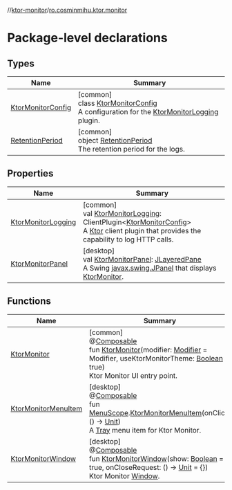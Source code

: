 //[ktor-monitor](../../index.md)/[ro.cosminmihu.ktor.monitor](index.md)

# Package-level declarations

## Types

| Name | Summary |
|---|---|
| [KtorMonitorConfig](-ktor-monitor-config/index.md) | [common]<br>class [KtorMonitorConfig](-ktor-monitor-config/index.md)<br>A configuration for the [KtorMonitorLogging](-ktor-monitor-logging.md) plugin. |
| [RetentionPeriod](-retention-period/index.md) | [common]<br>object [RetentionPeriod](-retention-period/index.md)<br>The retention period for the logs. |

## Properties

| Name | Summary |
|---|---|
| [KtorMonitorLogging](-ktor-monitor-logging.md) | [common]<br>val [KtorMonitorLogging](-ktor-monitor-logging.md): ClientPlugin&lt;[KtorMonitorConfig](-ktor-monitor-config/index.md)&gt;<br>A [Ktor](https://ktor.io/) client plugin that provides the capability to log HTTP calls. |
| [KtorMonitorPanel](-ktor-monitor-panel.md) | [desktop]<br>val [KtorMonitorPanel](-ktor-monitor-panel.md): [JLayeredPane](https://docs.oracle.com/javase/8/docs/api/javax/swing/JLayeredPane.html)<br>A Swing [javax.swing.JPanel](https://docs.oracle.com/javase/8/docs/api/javax/swing/JPanel.html) that displays [KtorMonitor](-ktor-monitor.md). |

## Functions

| Name | Summary |
|---|---|
| [KtorMonitor](-ktor-monitor.md) | [common]<br>@[Composable](https://developer.android.com/reference/kotlin/androidx/compose/runtime/Composable.html)<br>fun [KtorMonitor](-ktor-monitor.md)(modifier: [Modifier](https://developer.android.com/reference/kotlin/androidx/compose/ui/Modifier.html) = Modifier, useKtorMonitorTheme: [Boolean](https://kotlinlang.org/api/core/kotlin-stdlib/kotlin/-boolean/index.html) = true)<br>Ktor Monitor UI entry point. |
| [KtorMonitorMenuItem](-ktor-monitor-menu-item.md) | [desktop]<br>@[Composable](https://developer.android.com/reference/kotlin/androidx/compose/runtime/Composable.html)<br>fun [MenuScope](https://developer.android.com/reference/kotlin/androidx/compose/ui/window/MenuScope.html).[KtorMonitorMenuItem](-ktor-monitor-menu-item.md)(onClick: () -&gt; [Unit](https://kotlinlang.org/api/core/kotlin-stdlib/kotlin/-unit/index.html))<br>A [Tray](https://developer.android.com/reference/kotlin/androidx/compose/ui/window/package-summary.html) menu item for Ktor Monitor. |
| [KtorMonitorWindow](-ktor-monitor-window.md) | [desktop]<br>@[Composable](https://developer.android.com/reference/kotlin/androidx/compose/runtime/Composable.html)<br>fun [KtorMonitorWindow](-ktor-monitor-window.md)(show: [Boolean](https://kotlinlang.org/api/core/kotlin-stdlib/kotlin/-boolean/index.html) = true, onCloseRequest: () -&gt; [Unit](https://kotlinlang.org/api/core/kotlin-stdlib/kotlin/-unit/index.html) = {})<br>Ktor Monitor [Window](https://developer.android.com/reference/kotlin/androidx/compose/ui/window/package-summary.html). |